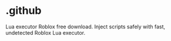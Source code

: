 # .github
Lua executor Roblox free download. Inject scripts safely with fast, undetected Roblox Lua executor.
